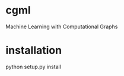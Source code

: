 cgml
====

Machine Learning with Computational Graphs

installation
============

python setup.py install 
